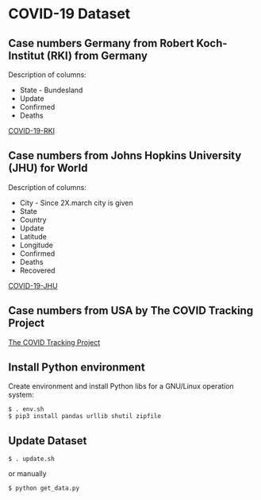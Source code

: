 # COVID-19 Dataset

## Case numbers Germany from Robert Koch-Institut (RKI) from Germany

Description of columns:

* State - Bundesland
* Update
* Confirmed
* Deaths

[COVID-19-RKI](https://github.com/Milanowicz/COVID-19-RKI)


## Case numbers from Johns Hopkins University (JHU) for World

Description of columns:

* City - Since 2X.march city is given
* State
* Country
* Update
* Latitude
* Longitude
* Confirmed
* Deaths
* Recovered

[COVID-19-JHU](https://github.com/CSSEGISandData/COVID-19)


## Case numbers from USA by The COVID Tracking Project

[The COVID Tracking Project](https://covidtracking.com/api/)


## Install Python environment

Create environment and install Python libs for a GNU/Linux operation system:

    $ . env.sh
    $ pip3 install pandas urllib shutil zipfile


## Update Dataset

    $ . update.sh

or manually

    $ python get_data.py
